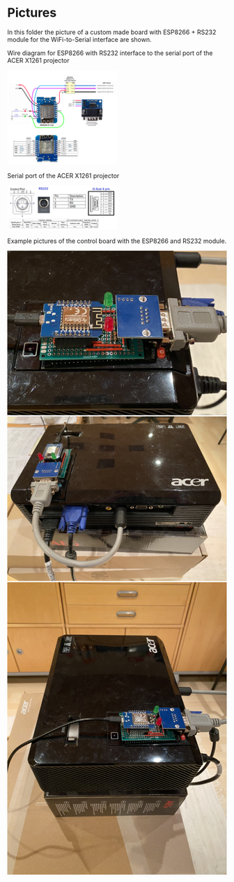 # Pictures
In this folder the picture of a custom made board with ESP8266 + RS232 module for the WiFi-to-Serial interface are shown.

Wire diagram for ESP8266 with RS232 interface to the serial port of the ACER X1261 projector

<img src="https://github.com/GernotAlthammer/HA-ESPHome-ACER-X1261-WiFi/blob/main/Pictures/ESP8266_PROJECTOR_RS232_Control.png" style="width: 50%;">

Serial port of the ACER X1261 projector

<img src="https://github.com/GernotAlthammer/HA-ESPHome-ACER-X1261-WiFi/blob/main/Pictures/ACER-X1261_RS232-Port.png" style="width: 50%;">

Example pictures of the control board with the ESP8266 and RS232 module.

<img src="https://github.com/GernotAlthammer/HA-ESPHome-ACER-X1261-WiFi/blob/main/Pictures/IMG_3362.JPG" style="width: 100%;">

<img src="https://github.com/GernotAlthammer/HA-ESPHome-ACER-X1261-WiFi/blob/main/Pictures/IMG_3364.JPG" style="width: 100%;">

<img src="https://github.com/GernotAlthammer/HA-ESPHome-ACER-X1261-WiFi/blob/main/Pictures/IMG_3363.JPG" style="width: 100%;">
